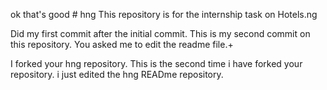 
ok that's good # hng
This repository is for the internship task on Hotels.ng

Did my first commit after the initial commit.
This is my second commit on this repository.
You asked me to edit the readme file.+

I forked your hng repository.
This is the second time i have forked your repository.
i just edited the hng READme repository. 